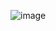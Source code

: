 ![image](https://user-images.githubusercontent.com/94219488/193396379-fff24f63-9181-4ba2-8dd6-e507bdc196d7.png)
